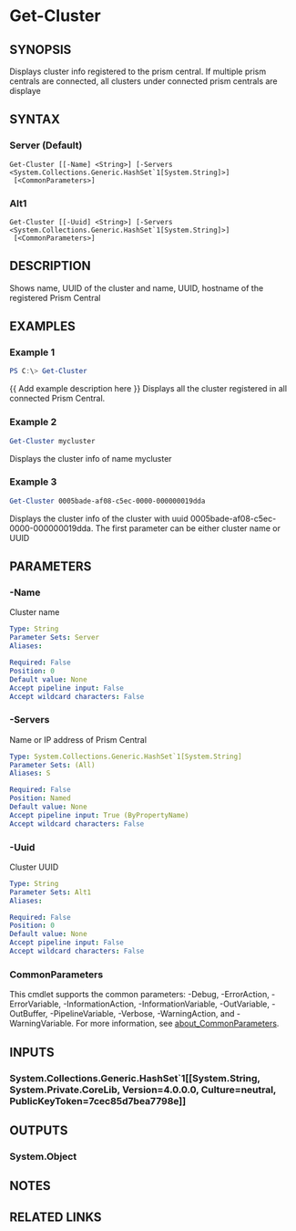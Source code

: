 ﻿---
external help file: Nutanix.Prism.PS.Cmds.dll-Help.xml
Module Name: Nutanix.Prism.PS.Cmds
online version:
schema: 2.0.0
---

# Get-Cluster

## SYNOPSIS
Displays cluster info registered to the prism central. If multiple prism centrals are connected, all clusters under connected prism centrals are displaye

## SYNTAX

### Server (Default)
```
Get-Cluster [[-Name] <String>] [-Servers <System.Collections.Generic.HashSet`1[System.String]>]
 [<CommonParameters>]
```

### Alt1
```
Get-Cluster [[-Uuid] <String>] [-Servers <System.Collections.Generic.HashSet`1[System.String]>]
 [<CommonParameters>]
```

## DESCRIPTION
Shows name, UUID of the cluster and name, UUID, hostname of the registered Prism Central

## EXAMPLES

### Example 1
```powershell
PS C:\> Get-Cluster
```

{{ Add example description here }}
Displays all the cluster registered in all connected Prism Central.

### Example 2
```powershell
Get-Cluster mycluster
```
Displays the cluster info of name mycluster

### Example 3
```powershell
Get-Cluster 0005bade-af08-c5ec-0000-000000019dda
```
Displays the cluster info of the cluster with uuid 0005bade-af08-c5ec-0000-000000019dda. The first parameter can be either cluster name or UUID

## PARAMETERS

### -Name
Cluster name

```yaml
Type: String
Parameter Sets: Server
Aliases:

Required: False
Position: 0
Default value: None
Accept pipeline input: False
Accept wildcard characters: False
```

### -Servers
Name or IP address of Prism Central

```yaml
Type: System.Collections.Generic.HashSet`1[System.String]
Parameter Sets: (All)
Aliases: S

Required: False
Position: Named
Default value: None
Accept pipeline input: True (ByPropertyName)
Accept wildcard characters: False
```

### -Uuid
Cluster UUID

```yaml
Type: String
Parameter Sets: Alt1
Aliases:

Required: False
Position: 0
Default value: None
Accept pipeline input: False
Accept wildcard characters: False
```

### CommonParameters
This cmdlet supports the common parameters: -Debug, -ErrorAction, -ErrorVariable, -InformationAction, -InformationVariable, -OutVariable, -OutBuffer, -PipelineVariable, -Verbose, -WarningAction, and -WarningVariable. For more information, see [about_CommonParameters](http://go.microsoft.com/fwlink/?LinkID=113216).

## INPUTS

### System.Collections.Generic.HashSet`1[[System.String, System.Private.CoreLib, Version=4.0.0.0, Culture=neutral, PublicKeyToken=7cec85d7bea7798e]]
## OUTPUTS

### System.Object
## NOTES

## RELATED LINKS
